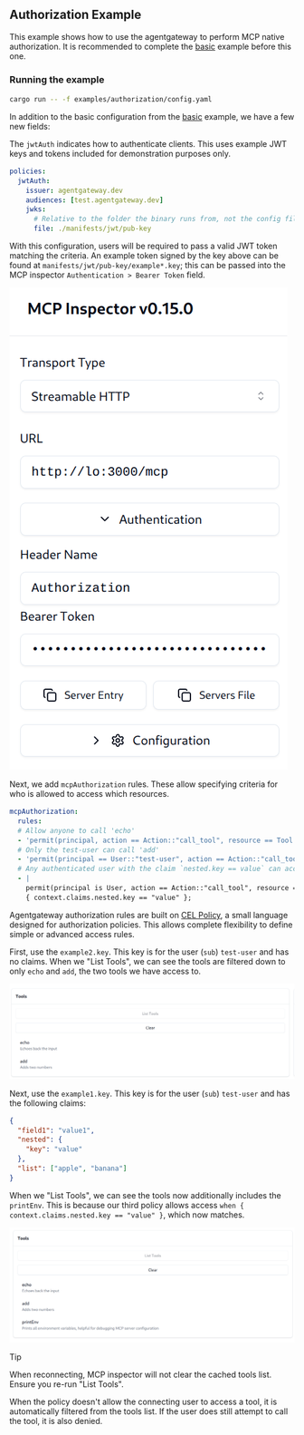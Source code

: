 ## Authorization Example

This example shows how to use the agentgateway to perform MCP native authorization.
It is recommended to complete the [basic](../basic) example before this one.

### Running the example

```bash
cargo run -- -f examples/authorization/config.yaml
```

In addition to the basic configuration from the [basic](../basic) example, we have a few new fields:

The `jwtAuth` indicates how to authenticate clients.
This uses example JWT keys and tokens included for demonstration purposes only.

```yaml
policies:
  jwtAuth:
    issuer: agentgateway.dev
    audiences: [test.agentgateway.dev]
    jwks:
      # Relative to the folder the binary runs from, not the config file
      file: ./manifests/jwt/pub-key
```

With this configuration, users will be required to pass a valid JWT token matching the criteria.
An example token signed by the key above can be found at `manifests/jwt/pub-key/example*.key`; this can be
passed into the MCP inspector `Authentication > Bearer Token` field.

![Inspector](./img/connect.png)

Next, we add `mcpAuthorization` rules. These allow specifying criteria for who is allowed to access which resources.

```yaml
mcpAuthorization:
  rules:
  # Allow anyone to call 'echo'
  - 'permit(principal, action == Action::"call_tool", resource == Tool::"echo");'
  # Only the test-user can call 'add'
  - 'permit(principal == User::"test-user", action == Action::"call_tool", resource == Tool::"add");'
  # Any authenticated user with the claim `nested.key == value` can access 'printEnv'
  - |
    permit(principal is User, action == Action::"call_tool", resource == Tool::"printEnv") when 
    { context.claims.nested.key == "value" };
```

Agentgateway authorization rules are built on [CEL Policy](https://cel.dev/), a small language designed for authorization policies.
This allows complete flexibility to define simple or advanced access rules.

First, use the `example2.key`.
This key is for the user (`sub`) `test-user` and has no claims.
When we "List Tools", we can see the tools are filtered down to only `echo` and `add`, the two tools we have access to.

![Echo](./img/key2.png)

Next, use the `example1.key`.
This key is for the user (`sub`) `test-user` and has the following claims:

```json
{
  "field1": "value1",
  "nested": {
    "key": "value"
  },
  "list": ["apple", "banana"]
}
```

When we "List Tools", we can see the tools now additionally includes the `printEnv`.
This is because our third policy allows access `when { context.claims.nested.key == "value" }`, which now matches.

![Echo](./img/key1.png)

> [!TIP]
> When reconnecting, MCP inspector will not clear the cached tools list. Ensure you re-run "List Tools".

When the policy doesn't allow the connecting user to access a tool, it is automatically filtered from the tools list.
If the user does still attempt to call the tool, it is also denied.
